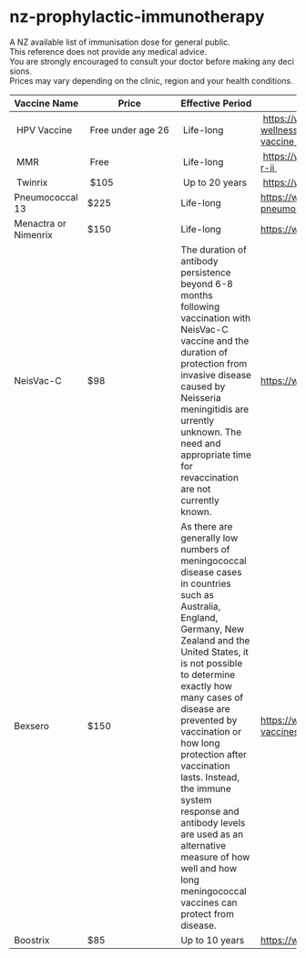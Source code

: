 # nz-prophylactic-immunotherapy
A NZ available list of immunisation dose for general public.
This reference does not provide any medical advice. 
You are strongly encouraged to consult your doctor before making any decisions.
Prices may vary depending on the clinic, region and your health conditions.

| Vaccine Name | Price | Effective Period | URL |
| --- | --- | --- | --- |
| HPV Vaccine| Free under age 26 | Life-long | https://www.health.govt.nz/our-work/preventative-health-wellness/immunisation/hpv-immunisation-programme/hpv-vaccine |
| MMR | Free | Life-long | https://www.immune.org.nz/vaccines/available-vaccines/m-m-r-ii |
| Twinrix | $105 | Up to 20 years | https://www.medsafe.govt.nz/profs/Datasheet/t/Twinrixinj.pdf |
| Pneumococcal 13 | $225 | Life-long | https://www.healthline.com/health/how-long-does-a-pneumonia-shot-last#pcv-vs.-ppsv |
| Menactra or Nimenrix | $150 | Life-long | https://www.meningitis.org.nz/prevention |
| NeisVac-C | $98 | The duration of antibody persistence  beyond 6-8  months  following  vaccination with NeisVac-C vaccine and the duration of protection from invasive disease caused by Neisseria meningitidis are urrently unknown. The need and appropriate time for revaccination are not currently known. | https://www.medsafe.govt.nz/profs/Datasheet/n/NeisVacCinj.pdf |
| Bexsero | $150 | As there are generally low numbers of meningococcal disease cases in countries such as Australia, England, Germany, New Zealand and the United States, it is not possible to determine exactly how many cases of disease  are prevented by vaccination or how long protection after vaccination lasts. Instead, the immune system response and antibody levels are used as an alternative measure of how well and how long meningococcal vaccines can protect from disease.  | https://www.immune.org.nz/vaccines/available-vaccines/bexsero https://www.meningitis.org.nz/prevention |
| Boostrix | $85 | Up to 10 years | https://www.medsafe.govt.nz/profs/Datasheet/n/NeisVacCinj.pdf |
